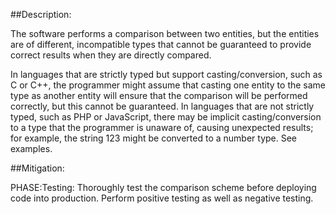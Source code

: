 ##Description:

The software performs a comparison between two entities, but the entities are of different, incompatible types that cannot be guaranteed to provide correct results when they are directly compared.

In languages that are strictly typed but support casting/conversion, such as C or C++, the programmer might assume that casting one entity to the same type as another entity will ensure that the comparison will be performed correctly, but this cannot be guaranteed. In languages that are not strictly typed, such as PHP or JavaScript, there may be implicit casting/conversion to a type that the programmer is unaware of, causing unexpected results; for example, the string 123 might be converted to a number type. See examples.

##Mitigation:


PHASE:Testing:
Thoroughly test the comparison scheme before deploying code into production. Perform positive testing as well as negative testing.

